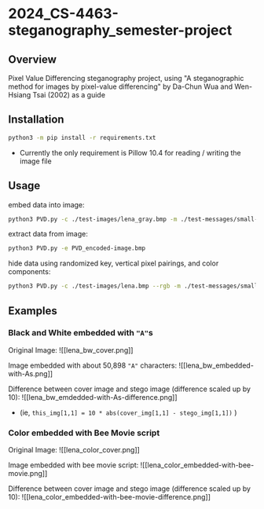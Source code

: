 # 2024_CS-4463-steganography_semester-project

## Overview
Pixel Value Differencing steganography project, using "A steganographic method for images by pixel-value differencing" by Da-Chun Wua and Wen-Hsiang Tsai (2002) as a guide

## Installation

```bash
python3 -m pip install -r requirements.txt
```
 - Currently the only requirement is Pillow 10.4 for reading / writing the image file

## Usage

embed data into image:
```bash
python3 PVD.py -c ./test-images/lena_gray.bmp -m ./test-messages/small-msg.txt -o PVD_encoded-image.bmp
```

extract data from image:
```bash
python3 PVD.py -e PVD_encoded-image.bmp
```

hide data using randomized key, vertical pixel pairings, and color components:
```bash
python3 PVD.py -c ./test-images/lena.bmp --rgb -m ./test-messages/small-msg.txt -o PVD_encoded-image.bmp --key "mysecretkey" --vertical
```

## Examples
### Black and White embedded with `"A"`s
Original Image:
![[lena_bw_cover.png]]

Image embedded with about 50,898 `"A"` characters:
![[lena_bw_embedded-with-As.png]]

Difference between cover image and stego image (difference scaled up by 10):
![[lena_bw_emdedded-with-As-difference.png]]
- (ie, `this_img[1,1] = 10 * abs(cover_img[1,1] - stego_img[1,1])` )
### Color embedded with Bee Movie script
Original Image:
![[lena_color_cover.png]]

Image embedded with bee movie script:
![[lena_color_embedded-with-bee-movie.png]]

Difference between cover image and stego image (difference scaled up by 10):
![[lena_color_embedded-with-bee-movie-difference.png]]

